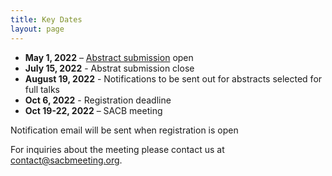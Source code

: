 ```yaml
---
title: Key Dates
layout: page
---
```


- **May 1, 2022** – [Abstract submission](https://forms.gle/gAoWMTB9PK5ysncP6) open
- **July 15, 2022** - Abstrat submission close
- **August 19, 2022** - Notifications to be sent out for abstracts selected for full talks
- **Oct 6, 2022** - Registration deadline
- **Oct 19-22, 2022** – SACB meeting

Notification email will be sent when registration is open


For inquiries about the meeting please contact us at [contact@sacbmeeting.org](mailto:contact@sacbmeeting.org).
